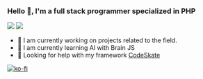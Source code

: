 ### Hello 👋, I'm a full stack programmer specialized in PHP

![](https://github-readme-stats.vercel.app/api?username=stndc&theme=gotham&hide_border=true&include_all_commits=true&count_private=true)
![](https://github-readme-streak-stats.herokuapp.com/?user=stndc&theme=gotham&hide_border=true)

- 🔭 I am currently working on projects related to the field.
- 🌱 I am currently learning AI with Brain JS
- 🤔 Looking for help with my framework [CodeSkate](https://github.com/stndc/codeskate)

[![ko-fi](https://ko-fi.com/img/githubbutton_sm.svg)](https://ko-fi.com/K3K3D9TH6)
